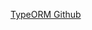 [TypeORM Github](https://github.com/typeorm/typeorm)


<!--stackedit_data:
eyJoaXN0b3J5IjpbMTQ4NTgwMTk1MV19
-->